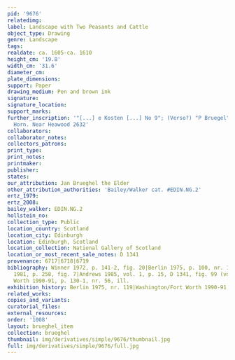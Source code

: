 ```yaml
---
pid: '9676'
relatedimg: 
label: Landscape with Two Peasants and Cattle
object_type: Drawing
genre: Landscape
tags: 
realdate: ca. 1605-ca. 1610
height_cm: '19.8'
width_cm: '31.6'
diameter_cm: 
plate_dimensions: 
support: Paper
drawing_medium: Pen and brown ink
signature: 
signature_location: 
support_marks: 
further_inscription: '"[...] e Kosten [...] No 9"; (Verso?) "P Bruegel"; Watermark:
  Horn. Near Heawood 2632'
collaborators: 
collaborator_notes: 
collectors_patrons: 
print_type: 
print_notes: 
printmaker: 
publisher: 
states: 
our_attribution: Jan Brueghel the Elder
other_attribution_authorities: 'Bailey/Walker cat. #EDIN.NG.2'
ertz_1979: 
ertz_2008: 
bailey_walker: EDIN.NG.2
hollstein_no: 
collection_type: Public
location_country: Scotland
location_city: Edinburgh
location: Edinburgh, Scotland
location_collection: National Gallery of Scotland
location_or_most_recent_sale_notes: D 1341
provenance: 6717|6718|6719
bibliography: Winner 1972, p. 141-2, fig. 20|Berlin 1975, p. 100, nr. 119, fig. 226|Grimm
  1981, p. 258, fig. 7|Andrews 1985, vol. 1, p. 15, D 1341, fig. 99 (vol. 2, p. 25)|Washington/Fort
  Worth 1990-91, p. 130-1, nr. 56, ill.
exhibition_history: Berlin 1975, nr. 119|Washington/Fort Worth 1990-91, nr. 56
related_works: 
copies_and_variants: 
curatorial_files: 
external_resources: 
order: '1008'
layout: brueghel_item
collection: brueghel
thumbnail: img/derivatives/simple/9676/thumbnail.jpg
full: img/derivatives/simple/9676/full.jpg
---
```


